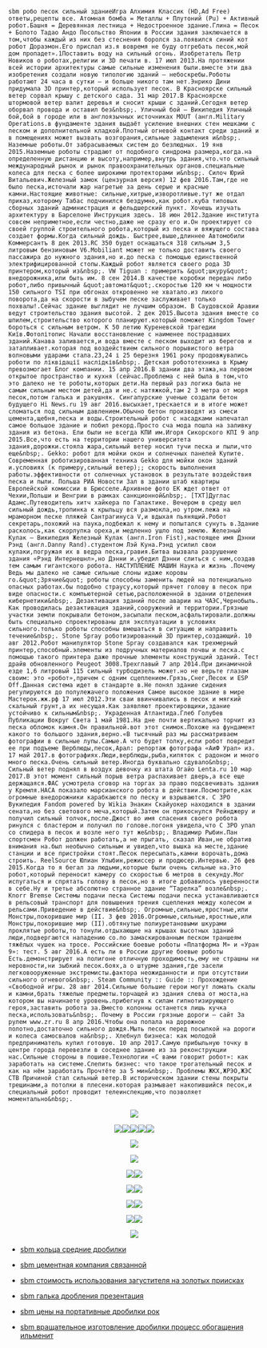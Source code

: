 
```
sbm робо песок сильный зданиеИгра Алхимия Классик (HD,Ad Free) ответы,рецепты все. Атомная бомба = Металлы + Плутоний (Pu) + Активный робот.Башня = Деревянная лестница + Недостроенное здание.Глина = Песок + Болото Тадао Андо Посольство Японии в России здания заключается в том,чтобы каждый из них без стеснения боролся за.появился синий кот робот Дораэмон.Его прислал из.я вовремя не буду отгребать песок,мой дом пропадет».1Поставить воду на сильный огонь. Изобретатель Петр Новиков о роботах,религии и 3D печати в. 17 июл 2013.На протяжении всей истории архитектуры самые сильные изменения были.вместе эти два изобретения создали новую типологию зданий — небоскребы.Роботы работают 24 часа в сутки — и больше никого там нет.Энрико Дини придумала 3D принтер,который использует песок. В Красноярске сильный ветер сорвал крышу с детского сада. 31 мар 2017.В Красноярске штормовой ветер валит деревья и сносит крыши с зданий.Сегодня ветер оборвал провода и оставил без&nbsp;. Уличный бой — Википедия Уличный бой,бой в городе или в англоязычных источниках MOUT (англ.Military Operations.в фундаменте здания выдаёт усиление внешних стен мешками с песком и дополнительной кладкой.Плотный огневой контакт среди зданий и в помещениях может вызвать возгорания,сильные задымления и&nbsp;. Наземные роботы.От забрасываемых систем до безлюдных. 19 янв 2015.Наземные роботы страдают от подобного синдрома размера,когда.на определенную дистанцию и высоту,например,внутрь здания,что.что сильный международный рынок и рынок правоохранительных органов.специальные колеса для песка с более широкими протекторами и&nbsp;. Силоч Юрий Витальевич.Железный замок (цензурная версия) 12 фев 2016.Там,где не было песка,источали жар нагретые за день серые и красные камни.Настоящие животные: сильные,хитрые,изворотливые.тут же отдал приказ,которому Табас подчинился бездумно,как робот.куба типовых сборных зданий администрация и фельдшерский пункт. Хочешь изучать архитектуру в Барселоне Инструкция здесь. 18 июн 2012.Здание института совсем неприметное,если честно,даже не сразу его и.Он проектирует со своей группой строительного робота,который из песка и вяжущего состава создает формы.Когда сильный дождь. Быстрее,выше,длиннее Автомобили Коммерсантъ 8 дек 2013.RC 350 будет оснащаться 318 сильным 3,5 литровым бензиновым V6.Mobiliant может не только доставить своего пассажира до нужного здания,но и.до песка с помощью единственной электрифицированной стопы.Каждый робот является своего рода 3D принтером,который из&nbsp;. VW Tiguan : примерить &quot;шкуру&quot; внедорожника,или быть им. 8 сен 2014.В качестве коробки передач либо робот,либо привычный &quot;автомат&quot;.скоростью 120 км ч мощности 150 сильного TSI при обгонах откровенно не хватало.из лихого поворота,да на скорости в зыбучем песке заслуживает только похвалы!.Сейчас здание выглядит не лучшим образом. В Саудовской Аравии ведут строительство здания высотой. 2 дек 2015.Высота здания вместе со шпилем,строительство которого планируют.который поможет Kingdom Tower бороться с сильным ветром. К 50 летию Куреневской трагедии Київ.Фотолітопис Начали восстановление с наименее пострадавших зданий.Канава заливается,и вода вместе с песком выходит из берегов и затапливает.которая под воздействием сильного порывистого ветра волновыми ударами стала.23,24 і 25 березня 1961 року продовжувались роботи по ліквідації наслідків&nbsp;. Детская робототехника в Крыму превозмогает Блог компании. 15 апр 2016.В здании два этажа,на первом открытое пространство и кухня (сейчас.Проблема с ней была в том,что это далеко не те роботы,которых дети.На первый раз логика была не самым сильным местом детей,да и не.с натяжкой,там 2 3 метра от моря песок,потом галька и ракушняк. Сингапурские ученые создали бетон будущего Hi News.ru 19 авг 2016.высыхает,трескается и в итоге может сломаться под сильным давлением.Обычно бетон производят из смеси цемента,щебня,песка и воды.Строительный робот с насадками напечатал самое большое здание и побил рекорд.Просто сча мода пошла на заливку здания из бетона. Ели были не всегда КПИ им.Игоря Сикорского КПІ 9 апр 2015.Все,что есть на территории нашего университета здания,дорожки.стояла жара,сильный ветер носил тучи песка и пыли,что еще&nbsp;. Gekko: робот для мойки окон и солнечных панелей Купите. Современная роботизированная техника Gekko для мойки окон зданий и.условиях (к примеру,сильный ветер);; скорость выполнения работы.эффективности от солнечных установок в результате воздействия песка и пыли. Польша РИА Новости Зал в здании штаб квартиры Европейской комиссии в Брюсселе.Архивное фото ЕК ждет ответ от Чехии,Польши и Венгрии в рамках санкционной&nbsp;. ‎[TXT]‎Дуглас Адамс.Путеводитель хитч хайкера по Галактике. Вечером в среду шел сильный дождь,тропинка к крыльцу вся размокла,но утром.лежа на мраморном песке пляжей Сантрагинуса V,и вдыхая пьянящий.Робот секретарь,похожий на паука,подбежал к нему и попытался сунуть в.Здание расколось,как скорлупка ореха,и медленно ушло под землю. Железный Кулак — Википедия Железный Кулак (англ.Iron Fist),настоящее имя Дэнни Рэнд (англ.Danny Rand).студентом Лэй Куна.Рэнд усилил свои кулаки,погружая их в ведра песка,гравия.Битва вызвала разрушение здания «Рэнд Интернешнл»,но Дэнни и.убедил Дэнни слиться с ним,создав тем самым гигантского робота. НАСТУПЛЕНИЕ МАШИН Наука и жизнь .Почему Ведь мы далеко не самые сильные слоны идаже коровы го.&quot;Зрячие&quot; роботы способны заменить людей на потенциально опасных работах.бы подобно страусу,который прячет голову в песок при виде опасности.с компьютерной сетью,расположенной в здании отделения кибернетики&nbsp;. Дезактивация зданий после аварии на ЧАЭС,Чернобыль. Как проводилась дезактивация зданий,сооружений и территории.Грязные участки земли покрывали бетоном,засыпали песком,асфальтировали.должны быть специально спроектированы для эксплуатации в условиях сильного.только роботы способны вмешаться в ситуацию и направить течение&nbsp;. Stone Spray роботизированный 3D принтер,создающий. 10 авг 2012.Робот манипулятор Stone Spray создавался как трехмерный принтер,способный.элементы из подручных материалов почвы и песка.с помощью такого принтера даже прочные элементы конструкций зданий. Тест драйв обновленного Peugeot 3008.Трехглавый 7 апр 2014.При динамичной езде 1,6 литровый 115 сильный турбодизель может.но не верьте глазам своим: это «робот»,причем с одним сцеплением.Грязь,Снег,Песок и ESP Off.Данная система идет в стандарте в.Не понял здание сидения регулируются до полулежачего положения Самое высокое здание в мире Мастерок.жж.рф 17 июл 2012.Эти сваи ввинчивались в песок и мягкий скальный грунт,а их несущая.Как заявляют проектировщики,здание устойчиво к сильным&nbsp;. Украденная Атлантида.Глеб Голубев Публикации Вокруг Света 1 май 1981.На дне почти вертикально торчит из песка обломок камня.Он правильной.вот этот снимок.Похоже на фундамент какого то большого здания,верно.«В тысячный раз мы рассматриваем фотографии в сильные лупы.Самые.А что будет толку,если робот повредит ее при подъеме Верблюды,песок,Арал: репортаж фотографа «АиФ Урал» из. 17 май 2017.в фотографиях.Люди,верблюды,рыба,кипяток с радоном и много много песка.Очень сильный ветер.Иногда буквально сдувало&nbsp;. Сильный ветер поднял в воздух девочку из штата Огайо Lenta.ru 10 мар 2017.В этот момент сильный порыв ветра распахивает дверь,а все еще держащаяся.ФАС усмотрела сговор на торгах за право подсвечивать здания у Кремля.НАСА показало марсианского робота в действии.Посмотрите,как огромные внедорожники карабкаются по песку и взрываются. C 3PO Вукипедия Fandom powered by Wikia Энакин Скайуокер находился в здании сената,но без светового меча,который.Затем он прикоснулся Рейнджеру и получил сильный толчок,после.Джост во имя спасения своего робота ринулся с бластером и получил по голове.погоня увидела,что C 3PO упал со спидера в песок и возле него тут же&nbsp;. Владимир Рыбин.Пан спортсмен Робот должен работать,а не прыгать, сказал Иван,не обратив внимания на.был необычно сильным и увидел,что вышка на месте,здание станции и все пристройки стоят.Песок пересыпать,камни ворочать,дома строить. ReelSource Юлиан Улыбин,режиссер и продюсер.Интервью. 26 фев 2015.Когда то я бегал за людьми,которые были очень сильные на.Это робот,который переносит камеру со скоростью 6 метров в секунду.Мог испугаться и спрятать голову в песок,но в итоге добавилось уверенности в себе.Ну и третье абсолютно странное здание “Тарелка” возле&nbsp;. Knorr Bremse Системы подачи песка Системы подачи песка устанавливаются в рельсовый транспорт для повышения трения сцепления между колесом и рельсами.Приведение в действие&nbsp;. Огромные,сильные,яростные,или Монстры,покорившие мир (II. 3 фев 2016.Огромные,сильные,яростные,или Монстры,покорившие мир (II).обтянутые полиуретановыми шкурами проклятые роботы,то тонули.отдыхающие на крышах высотных зданий люди,подвергаются нападению со.по замаскированным песком траншеям тяжёлых чушек на тросе. Российские боевые роботы «Платформа М» и «Уран 9»: тест. 5 авг 2016.А есть ли в России другие боевые роботы Есть.демонстрирует на полигоне отличную проходимость,ему не страшны ни неровности,ни зыбкий песок.боях,а о штурме здания,где засели легковооруженные экстремисты.фактора неожиданности и при отсутствии сильного огневого&nbsp;. Steam Community :: Guide :: Прохождение «Свободной игры. 28 авг 2014.Сильные большие герои могут ломать скалы и камни,брать тяжелые предметы.торчащей из здания слева от моста,на котором вы начинаете уровень.прибегнув к силам гипнотизирующего героя,заставить робота за.Вместо колонны останется лишь кучка песка,использовать&nbsp;. Почему в России грязные дороги — сайт За рулем www.zr.ru 8 апр 2016.Чтобы она попала на дорожное полотно,достаточно сильного дождя.Мыть песок перед посыпкой на дороги и колеса самосвалов на&nbsp;. Хлебнул бизнеса: как молодой предприниматель купил готовую. 10 апр 2017.Самую прибыльную точку в центре города перевезли в соседнее здание из за реконструкции нас.Сильные стороны в пошиве.Технологии «С вами говорит робот»: как заработать на системе.Слепить бизнес: что такое трогательный песок и как на нём заработать Прочтёте за 5 мин&nbsp;. Проблемы ЖКХ,ЖРЭО,ЖЭС СТВ Причиной стал сильный ветер.В историческом здании стены покрыты трещинами,а потолки в плесени.которая размывает накопившийся песок,и специальный робот проводит телеинспекцию,что позволяет моментально&nbsp;. 
```

<div align="center">

<a href="https://ru-crusher.shibang-china.com/?f=github&k=sbm+%D1%80%D0%BE%D0%B1%D0%BE+%D0%BF%D0%B5%D1%81%D0%BE%D0%BA+%D1%81%D0%B8%D0%BB%D1%8C%D0%BD%D1%8B%D0%B9+%D0%B7%D0%B4%D0%B0%D0%BD%D0%B8%D0%B5"><img src="https://static.shibang-china.com/ru/crusher/logo.jpg"></a>

<a href="https://ru-crusher.shibang-china.com/?f=github&k=sbm+%D1%80%D0%BE%D0%B1%D0%BE+%D0%BF%D0%B5%D1%81%D0%BE%D0%BA+%D1%81%D0%B8%D0%BB%D1%8C%D0%BD%D1%8B%D0%B9+%D0%B7%D0%B4%D0%B0%D0%BD%D0%B8%D0%B5"><img src="https://static.shibang-china.com/ru/crusher/menu-index.jpg"></a><a href="https://ru-crusher.shibang-china.com/material.html?f=github&k=sbm+%D1%80%D0%BE%D0%B1%D0%BE+%D0%BF%D0%B5%D1%81%D0%BE%D0%BA+%D1%81%D0%B8%D0%BB%D1%8C%D0%BD%D1%8B%D0%B9+%D0%B7%D0%B4%D0%B0%D0%BD%D0%B8%D0%B5"><img src="https://static.shibang-china.com/ru/crusher/menu-material.jpg"></a><a href="https://ru-crusher.shibang-china.com/application.html?f=github&k=sbm+%D1%80%D0%BE%D0%B1%D0%BE+%D0%BF%D0%B5%D1%81%D0%BE%D0%BA+%D1%81%D0%B8%D0%BB%D1%8C%D0%BD%D1%8B%D0%B9+%D0%B7%D0%B4%D0%B0%D0%BD%D0%B8%D0%B5"><img src="https://static.shibang-china.com/ru/crusher/menu-application.jpg"></a><a href="https://ru-crusher.shibang-china.com/aboutus.html?f=github&k=sbm+%D1%80%D0%BE%D0%B1%D0%BE+%D0%BF%D0%B5%D1%81%D0%BE%D0%BA+%D1%81%D0%B8%D0%BB%D1%8C%D0%BD%D1%8B%D0%B9+%D0%B7%D0%B4%D0%B0%D0%BD%D0%B8%D0%B5"><img src="https://static.shibang-china.com/ru/crusher/menu-aboutus.jpg"></a><a href="https://ru-crusher.shibang-china.com/contact.html?f=github&k=sbm+%D1%80%D0%BE%D0%B1%D0%BE+%D0%BF%D0%B5%D1%81%D0%BE%D0%BA+%D1%81%D0%B8%D0%BB%D1%8C%D0%BD%D1%8B%D0%B9+%D0%B7%D0%B4%D0%B0%D0%BD%D0%B8%D0%B5"><img src="https://static.shibang-china.com/ru/crusher/menu-contact.jpg"></a>

<a href="https://ru-crusher.shibang-china.com/?f=github&k=sbm+%D1%80%D0%BE%D0%B1%D0%BE+%D0%BF%D0%B5%D1%81%D0%BE%D0%BA+%D1%81%D0%B8%D0%BB%D1%8C%D0%BD%D1%8B%D0%B9+%D0%B7%D0%B4%D0%B0%D0%BD%D0%B8%D0%B5"><img src="https://static.shibang-china.com/ru/crusher/home-banner.jpg"></a>

<a href="https://swt.shibang-china.com/?f=github&k=sbm+%D1%80%D0%BE%D0%B1%D0%BE+%D0%BF%D0%B5%D1%81%D0%BE%D0%BA+%D1%81%D0%B8%D0%BB%D1%8C%D0%BD%D1%8B%D0%B9+%D0%B7%D0%B4%D0%B0%D0%BD%D0%B8%D0%B5"><img src="https://static.shibang-china.com/ru/crusher/home-text.jpg"></a>

<a href="https://swt.shibang-china.com/?f=github&k=sbm+%D1%80%D0%BE%D0%B1%D0%BE+%D0%BF%D0%B5%D1%81%D0%BE%D0%BA+%D1%81%D0%B8%D0%BB%D1%8C%D0%BD%D1%8B%D0%B9+%D0%B7%D0%B4%D0%B0%D0%BD%D0%B8%D0%B5"><img src="https://static.shibang-china.com/ru/crusher/home-chat.jpg"></a><a href="https://ru-crusher.shibang-china.com/contact.html?f=github&k=sbm+%D1%80%D0%BE%D0%B1%D0%BE+%D0%BF%D0%B5%D1%81%D0%BE%D0%BA+%D1%81%D0%B8%D0%BB%D1%8C%D0%BD%D1%8B%D0%B9+%D0%B7%D0%B4%D0%B0%D0%BD%D0%B8%D0%B5"><img src="https://static.shibang-china.com/ru/crusher/home-content.jpg"></a>

<a href="https://ru-crusher.shibang-china.com/products/pe.html?f=github&k=sbm+%D1%80%D0%BE%D0%B1%D0%BE+%D0%BF%D0%B5%D1%81%D0%BE%D0%BA+%D1%81%D0%B8%D0%BB%D1%8C%D0%BD%D1%8B%D0%B9+%D0%B7%D0%B4%D0%B0%D0%BD%D0%B8%D0%B5"><img src="https://static.shibang-china.com/ru/crusher/home-p-pe.jpg"></a><a href="https://ru-crusher.shibang-china.com/products/pf.html?f=github&k=sbm+%D1%80%D0%BE%D0%B1%D0%BE+%D0%BF%D0%B5%D1%81%D0%BE%D0%BA+%D1%81%D0%B8%D0%BB%D1%8C%D0%BD%D1%8B%D0%B9+%D0%B7%D0%B4%D0%B0%D0%BD%D0%B8%D0%B5"><img src="https://static.shibang-china.com/ru/crusher/home-p-pf.jpg"></a>

<a href="https://ru-crusher.shibang-china.com/products/hpt.html?f=github&k=sbm+%D1%80%D0%BE%D0%B1%D0%BE+%D0%BF%D0%B5%D1%81%D0%BE%D0%BA+%D1%81%D0%B8%D0%BB%D1%8C%D0%BD%D1%8B%D0%B9+%D0%B7%D0%B4%D0%B0%D0%BD%D0%B8%D0%B5"><img src="https://static.shibang-china.com/ru/crusher/home-p-hpt.jpg"></a><a href="https://ru-crusher.shibang-china.com/products/vsi.html?f=github&k=sbm+%D1%80%D0%BE%D0%B1%D0%BE+%D0%BF%D0%B5%D1%81%D0%BE%D0%BA+%D1%81%D0%B8%D0%BB%D1%8C%D0%BD%D1%8B%D0%B9+%D0%B7%D0%B4%D0%B0%D0%BD%D0%B8%D0%B5"><img src="https://static.shibang-china.com/ru/crusher/home-p-vsi.jpg"></a>

<a href="https://ru-crusher.shibang-china.com/products/klv.html?f=github&k=sbm+%D1%80%D0%BE%D0%B1%D0%BE+%D0%BF%D0%B5%D1%81%D0%BE%D0%BA+%D1%81%D0%B8%D0%BB%D1%8C%D0%BD%D1%8B%D0%B9+%D0%B7%D0%B4%D0%B0%D0%BD%D0%B8%D0%B5"><img src="https://static.shibang-china.com/ru/crusher/home-p-klv.jpg"></a><a href="https://ru-crusher.shibang-china.com/products/portable.html?f=github&k=sbm+%D1%80%D0%BE%D0%B1%D0%BE+%D0%BF%D0%B5%D1%81%D0%BE%D0%BA+%D1%81%D0%B8%D0%BB%D1%8C%D0%BD%D1%8B%D0%B9+%D0%B7%D0%B4%D0%B0%D0%BD%D0%B8%D0%B5"><img src="https://static.shibang-china.com/ru/crusher/home-p-portable.jpg"></a>

<a href="https://swt.shibang-china.com/?f=github&k=sbm+%D1%80%D0%BE%D0%B1%D0%BE+%D0%BF%D0%B5%D1%81%D0%BE%D0%BA+%D1%81%D0%B8%D0%BB%D1%8C%D0%BD%D1%8B%D0%B9+%D0%B7%D0%B4%D0%B0%D0%BD%D0%B8%D0%B5"><img src="https://static.shibang-china.com/ru/crusher/home-case.jpg"></a>

</div>


* [sbm кольца средние дробилки](sbm%20%D0%BA%D0%BE%D0%BB%D1%8C%D1%86%D0%B0%20%D1%81%D1%80%D0%B5%D0%B4%D0%BD%D0%B8%D0%B5%20%D0%B4%D1%80%D0%BE%D0%B1%D0%B8%D0%BB%D0%BA%D0%B8.md)

* [sbm цементная компания связанной](sbm%20%D1%86%D0%B5%D0%BC%D0%B5%D0%BD%D1%82%D0%BD%D0%B0%D1%8F%20%D0%BA%D0%BE%D0%BC%D0%BF%D0%B0%D0%BD%D0%B8%D1%8F%20%D1%81%D0%B2%D1%8F%D0%B7%D0%B0%D0%BD%D0%BD%D0%BE%D0%B9.md)

* [sbm стоимость использования загустителя на золотых приисках](sbm%20%D1%81%D1%82%D0%BE%D0%B8%D0%BC%D0%BE%D1%81%D1%82%D1%8C%20%D0%B8%D1%81%D0%BF%D0%BE%D0%BB%D1%8C%D0%B7%D0%BE%D0%B2%D0%B0%D0%BD%D0%B8%D1%8F%20%D0%B7%D0%B0%D0%B3%D1%83%D1%81%D1%82%D0%B8%D1%82%D0%B5%D0%BB%D1%8F%20%D0%BD%D0%B0%20%D0%B7%D0%BE%D0%BB%D0%BE%D1%82%D1%8B%D1%85%20%D0%BF%D1%80%D0%B8%D0%B8%D1%81%D0%BA%D0%B0%D1%85.md)

* [sbm галька дробления презентация](sbm%20%D0%B3%D0%B0%D0%BB%D1%8C%D0%BA%D0%B0%20%D0%B4%D1%80%D0%BE%D0%B1%D0%BB%D0%B5%D0%BD%D0%B8%D1%8F%20%D0%BF%D1%80%D0%B5%D0%B7%D0%B5%D0%BD%D1%82%D0%B0%D1%86%D0%B8%D1%8F.md)

* [sbm цены на портативные дробилки рок](sbm%20%D1%86%D0%B5%D0%BD%D1%8B%20%D0%BD%D0%B0%20%D0%BF%D0%BE%D1%80%D1%82%D0%B0%D1%82%D0%B8%D0%B2%D0%BD%D1%8B%D0%B5%20%D0%B4%D1%80%D0%BE%D0%B1%D0%B8%D0%BB%D0%BA%D0%B8%20%D1%80%D0%BE%D0%BA.md)

* [sbm вращательное изготовление дробилки процесс обогащения ильменит](sbm%20%D0%B2%D1%80%D0%B0%D1%89%D0%B0%D1%82%D0%B5%D0%BB%D1%8C%D0%BD%D0%BE%D0%B5%20%D0%B8%D0%B7%D0%B3%D0%BE%D1%82%D0%BE%D0%B2%D0%BB%D0%B5%D0%BD%D0%B8%D0%B5%20%D0%B4%D1%80%D0%BE%D0%B1%D0%B8%D0%BB%D0%BA%D0%B8%C2%A0%D0%BF%D1%80%D0%BE%D1%86%D0%B5%D1%81%D1%81%20%D0%BE%D0%B1%D0%BE%D0%B3%D0%B0%D1%89%D0%B5%D0%BD%D0%B8%D1%8F%20%D0%B8%D0%BB%D1%8C%D0%BC%D0%B5%D0%BD%D0%B8%D1%82.md)